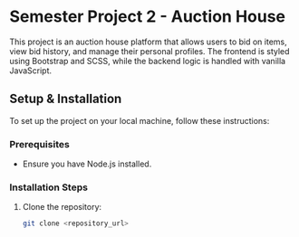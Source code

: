 # Semester Project 2 - Auction House

This project is an auction house platform that allows users to bid on items, view bid history, and manage their personal profiles. The frontend is styled using Bootstrap and SCSS, while the backend logic is handled with vanilla JavaScript.

## Setup & Installation

To set up the project on your local machine, follow these instructions:

### Prerequisites

- Ensure you have Node.js installed.
  
### Installation Steps

1. Clone the repository:
   ```bash
   git clone <repository_url>
